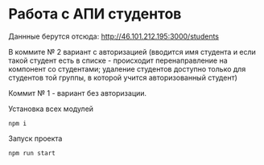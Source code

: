 # Работа с АПИ студентов

Даннные берутся отсюда:
http://46.101.212.195:3000/students

В коммите № 2 вариант с авторизацией (вводится имя студента и если такой студент есть в списке - происходит перенаправление на компонент со студентами; удаление студентов доступно только для студентов той группы, в которой учится авторизованный студент)

Коммит № 1 - вариант без авторизации.

Установка всех модулей

```
npm i
```

Запуск проекта

```
npm run start
```